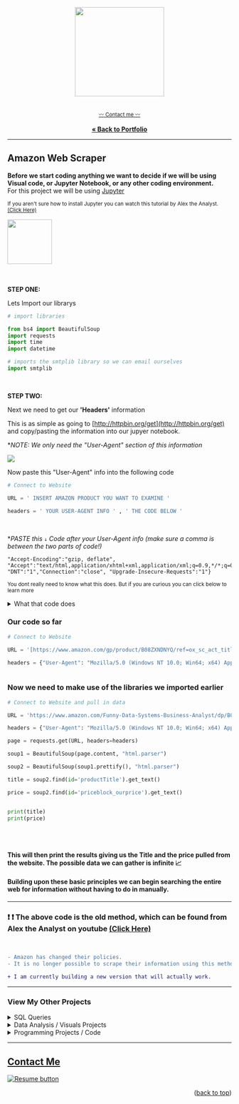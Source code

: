 <a name="readme-top"></a>
<div align="center">


  <img src="https://user-images.githubusercontent.com/121735588/219983299-6d97a24d-3b74-49c4-a8cc-3640313e073a.png" height="200">

   <br> <sub><a href="https://cameroncss.com/#contact">:wavy_dash: Contact me :wavy_dash:</a></sub>
<br>
    <br>
     <a href="https://github.com/CameronCSS/PersonalProjects/blob/main/README.md"><strong>« Back to Portfolio</strong></a>
  </p>
</div>

----

## Amazon Web Scraper

**Before we start coding anything we want to decide if we will be using Visual code, or Jupyter Notebook, or any other coding environment.**
<br>
For this project we will be using [Jupyter](https://jupyter.org/)

<sub> If you aren't sure how to install Jupyter you can watch this tutorial by Alex the Analyst. [(Click Here)](https://www.youtube.com/watch?v=WUeBzT43JyY)
  <br>

<div align="left">

  <img src="https://user-images.githubusercontent.com/121735588/219982953-547e5160-a64f-47be-b6e2-13d95aea99d9.png" height="100">

  </div>
  
<br>
  <br>
  
**STEP ONE:**

Lets Import our librarys
  
```python 
# import libraries 

from bs4 import BeautifulSoup
import requests
import time
import datetime

# imports the smtplib library so we can email ourselves
import smtplib
```
<br>
  
**STEP TWO:**
  
Next we need to get our **'Headers'** information

This is as simple as going to [http://httpbin.org/get](http://httpbin.org/get) and copy/pasting the information into our jupyer notebook.
  
  **NOTE: We only need the "User-Agent" section of this information*


  <div align="left">

  <img src="https://user-images.githubusercontent.com/121735588/219983662-19e08352-ed40-4a0a-813a-6e93f0cd8061.JPG">

  </div>

Now paste this "User-Agent" info into the following code

```python
# Connect to Website

URL = ' INSERT AMAZON PRODUCT YOU WANT TO EXAMINE '

headers = ' YOUR USER-AGENT INFO ' , ' THE CODE BELOW '

```
  
<br>
  
**PASTE this ```↓``` Code after your User-Agent info (make sure a comma is between the two parts of code!)*

```
"Accept-Encoding":"gzip, deflate", "Accept":"text/html,application/xhtml+xml,application/xml;q=0.9,*/*;q=0.8", "DNT":"1","Connection":"close", "Upgrade-Insecure-Requests":"1"}
```

<sup>You dont really need to know what this does. But if you are curious you can click below to learn more</sup>

<details>
  <summary>What that code does</summary>
  <li>User-Agent" specifies the name and version of the client software making the request.</li>
 <li>"Accept-Language" specifies the preferred language for the response.</li>
 <li>"Accept-Encoding" specifies the preferred encoding for the response.</li>
 <li>"Accept" specifies the types of content that are acceptable for the response.</li>
 <li>"DNT" is the Do Not Track header, which indicates that the user does not want to be tracked.</li>
 <li>"Connection" specifies the type of connection the client prefers.</li>
 <li>"Upgrade-Insecure-Requests" is a header that requests the server to upgrade a connection to HTTPS.</li>
  </details>

  
###  Our code so far
```python
# Connect to Website

URL = '[https://www.amazon.com/gp/product/B08ZXNDNYQ/ref=ox_sc_act_title_2?smid=AIRTAZFQ2QJOC&psc=1](https://www.amazon.com/DEPSTECH-Autofocus-Microphone-Computer-Streaming/dp/B08ZXNDNYQ/ref=sr_1_4?crid=2CE6Y4BZR17ZG&keywords=4k+webcam&qid=1676853653&sprefix=4k+webcam%2Caps%2C151&sr=8-4&ufe=app_do%3Aamzn1.fos.18630bbb-fcbb-42f8-9767-857e17e03685)'

headers = {"User-Agent": "Mozilla/5.0 (Windows NT 10.0; Win64; x64) AppleWebKit/537.36 (KHTML, like Gecko) Chrome/109.0.0.0 Safari/537.36", "Accept-Encoding":"gzip, deflate", "Accept":"text/html,application/xhtml+xml,application/xml;q=0.9,*/*;q=0.8", "DNT":"1","Connection":"close", "Upgrade-Insecure-Requests":"1"}
  
```

### Now we need to make use of the libraries we imported earlier
  
```python
# Connect to Website and pull in data

URL = 'https://www.amazon.com/Funny-Data-Systems-Business-Analyst/dp/B07FNW9FGJ/ref=sr_1_3?dchild=1&keywords=data%2Banalyst%2Btshirt&qid=1626655184&sr=8-3&customId=B0752XJYNL&th=1'

headers = {"User-Agent": "Mozilla/5.0 (Windows NT 10.0; Win64; x64) AppleWebKit/537.36 (KHTML, like Gecko) Chrome/78.0.3904.108 Safari/537.36", "Accept-Encoding":"gzip, deflate", "Accept":"text/html,application/xhtml+xml,application/xml;q=0.9,*/*;q=0.8", "DNT":"1","Connection":"close", "Upgrade-Insecure-Requests":"1"}

page = requests.get(URL, headers=headers)

soup1 = BeautifulSoup(page.content, "html.parser")

soup2 = BeautifulSoup(soup1.prettify(), "html.parser")

title = soup2.find(id='productTitle').get_text()

price = soup2.find(id='priceblock_ourprice').get_text()


print(title)
print(price)
  
```
	
<br>

#### This will then print the results giving us the Title and the price pulled from the website. The possible data we can gather is infinite 📈
#### Building upon these basic principles we can begin searching the entire web for information without having to do in manually.


---
  
### ❗ ❗ The above code is the old method, which can be found from Alex the Analyst on youtube [(Click Here)](https://www.youtube.com/watch?v=HiOtQMcI5wg)
  <br>

```diff 
- Amazon has changed their policies.
- It is no longer possible to scrape their information using this method

+ I am currently building a new version that will actually work.
```
  
  
  
  
  
  
  
  
  
  
  
  
  
  
  
  
  
  
  
  
  
  
  
  
  

---

### View My Other Projects
    
<details>
  <summary>SQL Queries</summary>
<a href="https://github.com/CameronCSS/SQL-Queries/tree/main/8%20Week%20SQL%20Challenge%20%23%201" target="new">8 Week SQL Challenge # 1</a>
<br>
&nbsp; &nbsp;:arrow_right_hook: - Explored complex queries to clean data, compute customer figures, and organize data in unusual ways.
<br>
<br>
<a href="https://github.com/CameronCSS/SQL-Queries/tree/main/Khan%20Academy%20Advanced%20SQL" target="new">Khan Academy Advanced SQL</a>
<br>
&nbsp; &nbsp;:arrow_right_hook: - Expand SQL knowledge about combining tables with JOINs and using multiple queries at once.
<br>
<br>
<a href="https://github.com/CameronCSS/SQL-Queries/tree/main/SQLbolt%20-%20SQL%20lessons" target="new">SQLbolt - SQL lessons</a>
<br>
&nbsp; &nbsp;:arrow_right_hook: - Refreshed foundational understanding of SQL and discovered context variations among SQL-powered platforms.
<br>

</details>

<details>
<summary>Data Analysis / Visuals Projects</summary>
<a href="https://github.com/CameronCSS/Data-Analysis/tree/main/Power-BI-Dashboards" target="new">Power BI Dashboards</a>
<br>
&nbsp; &nbsp;:arrow_right_hook: - Collection of my Power BI projects/dashboards with detailed analysis and visually appealing data.
<br>
<br>
<a href="https://cameroncss.github.io/Data-Analysis/Netflix/index.html" target="new">Netflix Movies and TV Shows</a>
<br>
&nbsp; &nbsp;:arrow_right_hook: - Built out multiple sheets to display on a single visual, and created an interactive dashboard.
<br>	
<br>
<a href="https://github.com/CameronCSS/Data-Analysis/tree/main/SLC%20civilian%20complaints" target="new">SLC civilian complaints</a>
  <br>
&nbsp; &nbsp;:arrow_right_hook: - Utilized API calls to gather data from public sources. Built a local DB to use in Power BI to uncover valuable insights.
  <br>
 </details>
	
<details>
<summary>Programming Projects / Code</summary>
<a href="https://github.com/CameronCSS/Programming-Languages/tree/main/Python%20Wage%20Calculator" target="new">Python Wage Calculator</a>
<br>
&nbsp; &nbsp;:arrow_right_hook: - Learned the power of Pandas and PyQt5 libraries. Also learned the importance of notating code for Bug fixing in the future.
<br>
<br>
<a href="https://github.com/CameronCSS/Programming-Languages/tree/main/R-Basics" target="new">R* Basics</a>
<br>
&nbsp; &nbsp;:arrow_right_hook: - Made a full breakdown detailing the basic functions and uses of the R* programming language.
<br>
</details>


----

<a name="Contact"></a> 
## <a href="https://cameroncss.com/#contact">Contact Me</a>

  </table>
  <p style="margin-left: auto;">
    <a href="https://docs.google.com/document/d/1idTVL4nRGOejqW6EkpfhsD-dNQRLzmX08y5hI3TYLns/edit?usp=sharing" target="_blank" rel="noopener noreferrer">
      <img src="https://user-images.githubusercontent.com/121735588/215364205-abdfc0ac-53db-4733-8d43-b57c1bafb802.png" alt="Resume button">
    </a>
  </p>
</div>

<p align="right">(<a href="#readme-top">back to top</a>)</p>
